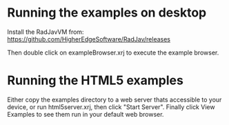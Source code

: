 # Running the examples on desktop
Install the RadJavVM from: https://github.com/HigherEdgeSoftware/RadJav/releases

Then double click on exampleBrowser.xrj to execute the example browser.

# Running the HTML5 examples
Either copy the examples directory to a web server thats accessible to your device, or run html5server.xrj, then click "Start Server". Finally click View Examples to see them run in your default web browser.